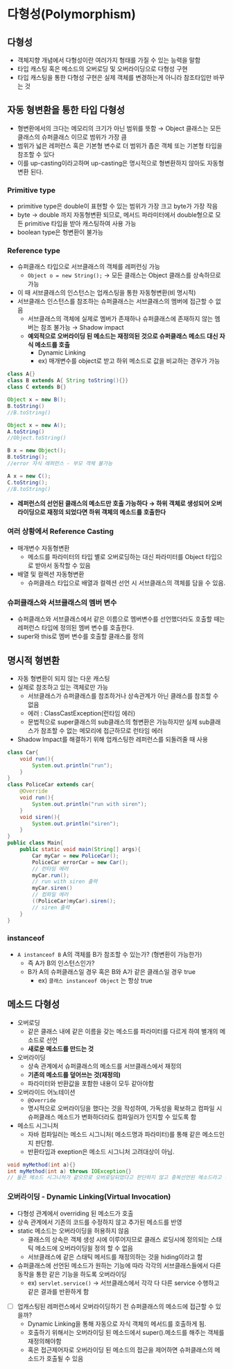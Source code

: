 # 다형성(Polymorphism)

## 다형성

- 객체지향 개념에서 다형성이란 여러가지 형태를 가질 수 있는 능력을 말함
- 타입 캐스팅 혹은 메소드의 오버로딩 및 오버라이딩으로 다형성 구현
- 타입 캐스팅을 통한 다형성 구현은 실제 객체를 변경하는게 아니라 참조타입만 바꾸는 것

## 자동 형변환을 통한 타입 다형성

- 형변환에서의 크다는 메모리의 크기가 아닌 범위를 뜻함 → Object 클래스는 모든 클래스의 슈퍼클래스 이므로 범위가 가장 큼
- 범위가 넓은 레퍼런스 혹은 기본형 변수로 더 범위가 좁은 객체 또는 기본형 타입을 참조할 수 있다
- 이를 up-casting이라고하며 up-casting은 명시적으로 형변환하지 않아도 자동형변환 된다.

### Primitive type

- primitive type은 double이 표현할 수 있는 범위가 가장 크고 byte가 가장 작음
- byte → double 까지 자동형변환 되므로, 메서드 파라미터에서 double형으로 모든 primitive 타입을 받아 캐스팅하여 사용 가능
- boolean type은 형변환이 불가능

### Reference type

- 슈퍼클래스 타입으로 서브클래스의 객체를 레퍼런싱 가능
    - `Object o = new String();` → 모든 클래스는 Object 클래스를 상속하므로 가능
- 이 때 서브클래스의 인스턴스는 업캐스팅을 통한 자동형변환(비 명시적)
- 서브클래스 인스턴스를 참조하는 슈퍼클래스는 서브클래스의 멤버에 접근할 수 없음
    - 서브클래스의 객체에 실제로 멤버가 존재하나 슈퍼클래스에 존재하지 않는 멤버는 참조 불가능 → Shadow impact
    - **예외적으로 오버라이딩 된 메소드는 재정의된 것으로 슈퍼클래스 메소드 대신 자식 메소드를 호출**
        - Dynamic Linking
        - ex) 매개변수를 object로 받고 하위 메소드로 값을 비교하는 경우가 가능

```java
class A{}
class B extends A{ String toString(){}}
class C extends B{}

Object x = new B();
B.toString()
//B.toString()

Object x = new A();
A.toString()
//Object.toString()

B x = new Object();
B.toString();
//error 자식 레퍼런스 - 부모 객체 불가능

A x = new C();
C.toString();
//B.toString()

```

- **레퍼런스의 선언된 클래스의 메소드만 호출 가능하다 → 하위 객체로 생성되어 오버라이딩으로 재정의 되었다면 하위 객체의 메소드를 호출한다**

### 여러 상황에서 Reference Casting

- 매개변수 자동형변환
    - 메소드를 파라미터의 타입 별로 오버로딩하는 대신 파라미터를 Object 타입으로 받아서 동작할 수 있음
- 배열 및 컬렉션 자동형변환
    - 슈퍼클래스 타입으로 배열과 컬렉션 선언 시 서브클래스의 객체를 담을 수 있음.

### 슈퍼클래스와 서브클래스의 멤버 변수

- 슈퍼클래스와 서브클래스에서 같은 이름으로 멤버변수를 선언했더라도 호출할 때는 레퍼런스 타입에 정의된 멤버 변수를 호출한다.
- super와 this로 멤버 변수를 호출할 클래스를 정의

## 명시적 형변환

- 자동 형변환이 되지 않는 다운 캐스팅
- 실제로 참조하고 있는 객체로만 가능
    - 서브클래스가 슈퍼클래스를 참조하거나 상속관계가 아닌 클래스를 참조할 수 없음
    - 에러 : ClassCastException(런타임 에러)
    - 문법적으로 super클래스의 sub클래스의 형변환은 가능하지만 실제 sub클래스가 참조할 수 없는 메모리에 접근하므로 런타임 에러
- Shadow Impact를 해결하기 위해 업캐스팅한 레퍼런스를 되돌려줄 때 사용

```java
class Car{
    void run(){
        System.out.println("run");
    }
}
class PoliceCar extends car{
    @Override
    void run(){
        System.out.println("run with siren");
    }
    void siren(){
        System.out.println("siren");
    }
}
public class Main{
    public static void main(String[] args){
        Car myCar = new PoliceCar();
        PoliceCar errorCar = new Car();
        // 런타임 에러
        myCar.run();
        // run with siren 출력
        myCar.siren()
        // 컴파일 에러
        ((PoliceCar)myCar).siren();
        // siren 출력
    }
}
```

### instanceof

- `A instanceof B`  A의 객체를 B가 참조할 수 있는가? (형변환이 가능한가)
    - 즉 A가 B의 인스턴스인가?
    - B가 A의 슈퍼클래스일 경우 혹은 B와 A가 같은 클래스일 경우 true
        - ex) `클래스 instanceof Object` 는 항상 true

## 메소드 다형성

- 오버로딩
    - 같은 클래스 내에 같은 이름을 갖는 메소드를 파라미터를 다르게 하여 별개의 메소드로 선언
    - **새로운 메소드를 만드는 것**
- 오버라이딩
    - 상속 관계에서 슈퍼클래스의 메소드를 서브클래스에서 재정의
    - **기존의 메소드를 덮어쓰는 것(재정의)**
    - 파라미터와 반환값을 포함한 내용이 모두 같아야함
- 오버라이드 어노테이션
    - `@Override`
    - 명시적으로 오버라이딩을 했다는 것을 작성하여, 가독성을 확보하고 컴파일 시 슈퍼클래스 메소드가 변화하더라도 컴파일러가 인지할 수 있도록 함
- 메소드 시그니처
    - 자바 컴파일러는 메소드 시그니처( 메소드명과 파라미터)를 통해 같은 메소드인지 판단함.
    - 반환타입과 exeption은 메소드 시그니처 고려대상이 아님.

```java
void myMethod(int a){}
int myMethod(int a) throws IOException{}
// 둘은 메소드 시그니처가 같으므로 오버로딩되었다고 판단하지 않고 중복선언된 메소드라고 판단함-> 컴파일 에러
```

### 오버라이딩 - Dynamic Linking(Virtual Invocation)

- 다형성 관계에서 overriding 된 메소드가 호출
- 상속 관계에서 기존의 코드를 수정하지 않고 추가된 메소드를 반영
- static 메소드는 오버라이딩을 허용하지 않음
    - 클래스의 상속은 객체 생성 시에 이루어지므로 클래스 로딩시에 정의되는 스태틱 메소드에 오버라이딩읠 정의 할 수 없음
    - 서브클래스에 같은 스태틱 메서드를 재정의하는 것을 hiding이라고 함
- 슈퍼클래스에 선언된 메소드가 원하는 기능에 따라 각각의 서브클래스들에서 다른 동작을 통한 같은 기능을 하도록 오버라이딩
    - ex) `servlet.service()` → 서브클래스에서 각각 다 다른 service 수행하고 같은 결과를 반환하게 함

- [ ]  업캐스팅된 레퍼런스에서 오버라이딩하기 전 슈퍼클래스의 메소드에 접근할 수 있을까?
    - Dynamic Linking을 통해 자동으로 자식 객체의 메서드를 호출하게 됨.
    - 호출하기 위해서는 오버라이딩 된 메소드에서 super().메소드를 해주는 객체를 재정의해야함
    - 혹은 접근제어자로 오버라이딩 된 메소드의 접근을 제어하면 슈퍼클래스의 메소드가 호출될 수 있음
